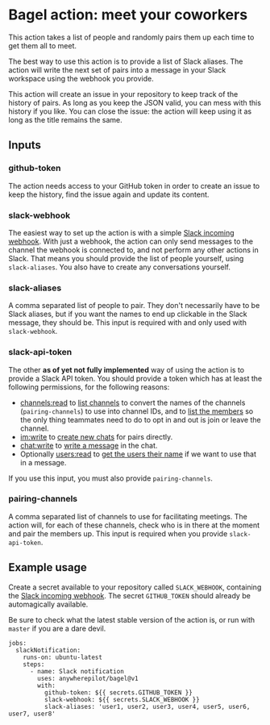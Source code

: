 # Bagel action: meet your coworkers

This action takes a list of people and randomly pairs them up each time to get them all to meet.

The best way to use this action is to provide a list of Slack aliases. The action will write the next set of pairs into a message in your Slack workspace using the webhook you provide.

This action will create an issue in your repository to keep track of the history of pairs. As long as you keep the JSON valid, you can mess with this history if you like. You can close the issue: the action will keep using it as long as the title remains the same.

## Inputs

### github-token

The action needs access to your GitHub token in order to create an issue to keep the history, find the issue again and update its content.

### slack-webhook

The easiest way to set up the action is with a simple [Slack incoming webhook](https://api.slack.com/messaging/webhooks#create_a_webhook). With just a webhook, the action can only send messages to the channel the webhook is connected to, and not perform any other actions in Slack. That means you should provide the list of people yourself, using `slack-aliases`. You also have to create any conversations yourself.

### slack-aliases

A comma separated list of people to pair. They don't necessarily have to be Slack aliases, but if you want the names to end up clickable in the Slack message, they should be. This input is required with and only used with `slack-webhook`.

### slack-api-token

The other **as of yet not fully implemented** way of using the action is to provide a Slack API token. You should provide a token which has at least the following permissions, for the following reasons:

- [channels:read](https://api.slack.com/scopes/channels:read) to [list channels](https://api.slack.com/methods/conversations.list) to convert the names of the channels (`pairing-channels`) to use into channel IDs, and to [list the members](https://api.slack.com/methods/conversations.members) so the only thing teammates need to do to opt in and out is join or leave the channel.
- [im:write](https://api.slack.com/scopes/im:write) to [create new chats](https://api.slack.com/methods/conversations.open) for pairs directly.
- [chat:write](https://api.slack.com/scopes/chat:write) to [write a message](https://api.slack.com/methods/chat.postMessage) in the chat.
- Optionally [users:read](https://api.slack.com/scopes/users:read) to [get the users their name](https://api.slack.com/methods/users.info) if we want to use that in a message.

If you use this input, you must also provide `pairing-channels`.

### pairing-channels

A comma separated list of channels to use for facilitating meetings. The action will, for each of these channels, check who is in there at the moment and pair the members up. This input is required when you provide `slack-api-token`.

## Example usage

Create a secret available to your repository called `SLACK_WEBHOOK`, containing the [Slack incoming webhook](https://api.slack.com/messaging/webhooks#create_a_webhook). The secret `GITHUB_TOKEN` should already be automagically available.

Be sure to check what the latest stable version of the action is, or run with `master` if you are a dare devil.

```
jobs:
  slackNotification:
    runs-on: ubuntu-latest
    steps:
      - name: Slack notification
        uses: anywherepilot/bagel@v1
        with:
          github-token: ${{ secrets.GITHUB_TOKEN }}
          slack-webhook: ${{ secrets.SLACK_WEBHOOK }}
          slack-aliases: 'user1, user2, user3, user4, user5, user6, user7, user8'
```
